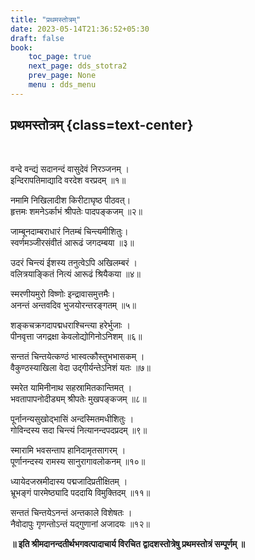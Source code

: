 ```yaml
---
title: "प्रथमस्तोत्रम्"
date: 2023-05-14T21:36:52+05:30
draft: false
book:
    toc_page: true
    next_page: dds_stotra2
    prev_page: None
    menu : dds_menu
---
```




## प्रथमस्तोत्रम् {class=text-center}

<br/>

वन्दे वन्द्यं सदानन्दं वासुदेवं निरञ्जनम्‌ ।  
इन्दिरापतिमाद्यादि वरदेश वरप्रदम्‌ ॥१॥

नमामि निखिलादीश किरीटाघृष्ठ पीठवत्‌।  
हृत्तमः शमनेऽर्काभं श्रीपतेः पादपङ्कजम्‌ ॥२॥

जाम्बूनदाम्बराधारं नितम्बं चिन्त्यमीशितुः।  
स्वर्णमञ्जीरसंवीतं आरूढं जगदम्बया ॥३॥

उदरं चिन्त्यं ईशस्य तनुत्वेऽपि अखिलम्बरं ।  
वलित्रयाङ्कितं नित्यं आरूढं श्रियैकया ॥४॥

स्मरणीयमुरो विष्णोः इन्द्रावासमुत्तमैः।  
अनन्तं अन्तवदिव भुजयोरन्तरङ्गतम्‌ ॥५॥

शङ्कचक्रगदापद्मधराश्चिन्त्या हरेर्भुजाः ।  
पीनवृत्ता जगद्रक्षा केवलोद्योगिनोऽनिशम्‌ ॥६॥

सन्ततं चिन्तयेत्कण्ठं भास्वत्कौस्तुभभासकम्‌ ।  
वैकुण्ठस्याखिला वेदा उद्गीर्यन्तेऽनिशं यतः ॥७॥

स्मरेत यामिनीनाथ सहस्रामितकान्तिमत्‌ ।  
भवतापापनोदीड्यम्‌ श्रीपतेः मुखपङ्कजम्‌ ॥८॥

पूर्नानन्यसुखोद्भासिं अन्दस्मितमधीशितुः ।  
गोविन्दस्य सदा चिन्त्यं नित्यानन्दपदप्रदम्‌ ॥९॥

स्मारामि भवसन्ताप हानिदामृतसागरम्‌ ।  
पूर्णानन्दस्य रामस्य सानुरागावलोकनम्‌ ॥१०॥

ध्यायेदजस्रमीदास्य पद्मजादिप्रतीक्षितम्‌ ।  
भ्रूभङ्गं पारमेष्ठ्यादि पददायि विमुक्तिदम्‌ ॥११॥

सन्ततं चिन्तयेऽनन्तं अन्तकाले विशेषतः ।  
नैवोदापुः गृणन्तोऽन्तं यद्गुणानां अजादयः ॥१२॥
  
**॥ इति श्रीमदानन्दतीर्थभगवत्पादाचार्य विरचित**
**द्वादशस्तोत्रेषु प्रथमस्तोत्रं सम्पूर्णम्‌ ॥**
